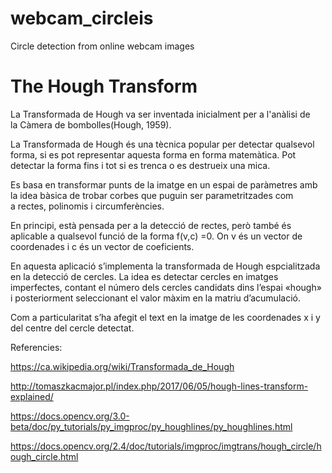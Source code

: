 # webcam_circleis
Circle detection from online webcam images

# The Hough Transform

La Transformada de Hough va ser inventada inicialment per a l'anàlisi de la Càmera de bombolles(Hough, 1959).

La Transformada de Hough és una tècnica popular per detectar qualsevol forma, si es pot representar aquesta forma en forma matemàtica. Pot detectar la forma fins i tot si es trenca o es destrueix una mica.

Es basa en transformar punts de la imatge en un espai de paràmetres amb la idea bàsica de trobar corbes que puguin ser parametritzades com a rectes, polinomis i circumferències.

En principi, està pensada per a la detecció de rectes, però també és aplicable a qualsevol funció de la forma f(v,c) =0. On v és un vector de coordenades i c és un vector de coeficients.

En aquesta aplicació s’implementa la transformada de Hough espcialitzada en la detecció de cercles. La idea es detectar cercles en imatges imperfectes, contant el número dels cercles candidats dins l’espai «hough» i posteriorment seleccionant el valor màxim en la matriu d’acumulació. 

Com a particularitat s’ha afegit el text en la imatge de les coordenades x i y del centre del cercle detectat.

Referencies:

https://ca.wikipedia.org/wiki/Transformada_de_Hough

http://tomaszkacmajor.pl/index.php/2017/06/05/hough-lines-transform-explained/

https://docs.opencv.org/3.0-beta/doc/py_tutorials/py_imgproc/py_houghlines/py_houghlines.html

https://docs.opencv.org/2.4/doc/tutorials/imgproc/imgtrans/hough_circle/hough_circle.html
